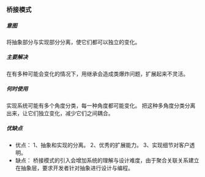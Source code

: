 ### 桥接模式
##### **意图**
将抽象部分与实现部分分离，使它们都可以独立的变化。

##### **主要解决**
在有多种可能会变化的情况下，用继承会造成类爆炸问题，扩展起来不灵活。

##### **何时使用**
实现系统可能有多个角度分类，每一种角度都可能变化。
把这种多角度分类分离出来，让它们独立变化，减少它们之间耦合。

##### 优缺点
- 优点： 1、抽象和实现的分离。 2、优秀的扩展能力。 3、实现细节对客户透明。
- 缺点： 桥接模式的引入会增加系统的理解与设计难度，由于聚合关联关系建立在抽象层，要求开发者针对抽象进行设计与编程。